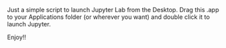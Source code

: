 Just a simple script to launch Jupyter Lab from the Desktop.
Drag this .app to your Applications folder (or wherever you want) and double click it to launch Jupyter.

Enjoy!!

